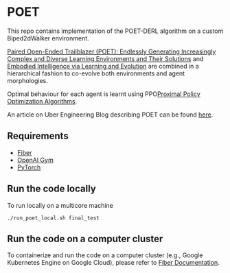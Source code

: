 # POET

This repo contains implementation of the POET-DERL algorithm on a custom Biped2dWalker environment. 

[Paired Open-Ended Trailblazer (POET): Endlessly Generating Increasingly Complex and Diverse Learning Environments and Their Solutions](https://arxiv.org/abs/1901.01753) and [Embodied Intelligence via Learning and Evolution](https://arxiv.org/abs/2102.02202) are combined in a hierarchical fashion to co-evolve both environments and agent morphologies.

Optimal behaviour for each agent is learnt using PPO[Proximal Policy Optimization Algorithms](https://arxiv.org/abs/1707.06347).

An article on Uber Engineering Blog describing POET can be found [here](https://eng.uber.com/poet-open-ended-deep-learning/).

## Requirements

- [Fiber](https://uber.github.io/fiber/)
- [OpenAI Gym](https://github.com/openai/gym)
- [PyTorch](https://pytorch.org/get-started/locally/)

## Run the code locally

To run locally on a multicore machine

```./run_poet_local.sh final_test```

## Run the code on a computer cluster

To containerize and run the code on a computer cluster (e.g., Google Kubernetes Engine on Google Cloud), please refer to [Fiber Documentation](https://uber.github.io/fiber/getting-started/#containerize-your-program).
